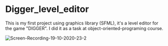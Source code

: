 # Digger_level_editor
This is my first project using graphics library (SFML), it's a level editor for the game "DIGGER". I did it as a task at object-oriented-programing course.



![Screen-Recording-19-10-2020-23-2](https://user-images.githubusercontent.com/73002533/96507835-69706280-1262-11eb-88cc-76319b7cc1bb.gif)
